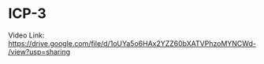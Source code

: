 # ICP-3
Video Link: https://drive.google.com/file/d/1oUYa5o6HAx2YZZ60bXATVPhzoMYNCWd-/view?usp=sharing
